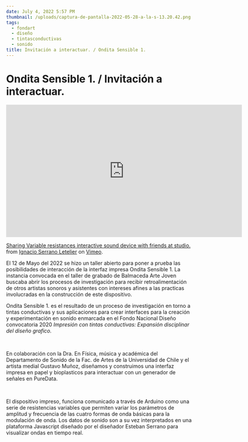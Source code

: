 ```yaml
---
date: July 4, 2022 5:57 PM
thumbnail: /uploads/captura-de-pantalla-2022-05-28-a-la-s-13.20.42.png
tags:
  - fondart
  - diseño
  - tintasconductivas
  - sonido
title: Invitación a interactuar. / Ondita Sensible 1.
---
```



# Ondita Sensible 1. / Invitación a interactuar.

<iframe src="https://player.vimeo.com/video/715262008?h=cdd31c82d7" width="640" height="360" frameborder="0" allow="autoplay; fullscreen; picture-in-picture" allowfullscreen></iframe>
<p><a href="https://vimeo.com/715262008">Sharing Variable resistances interactive sound device with friends at studio.</a> from <a href="https://vimeo.com/ignacioserranol">Ignacio Serrano Letelier</a> on <a href="https://vimeo.com">Vimeo</a>.</p>

El 12 de Mayo del 2022 se hizo un taller abierto para poner a prueba las posibilidades de interacción de la interfaz impresa Ondita Sensible 1. La instancia convocada en el taller de grabado de Balmaceda Arte Joven buscaba abrir los procesos de investigación para recibir retroalimentación de otros artistas sonoros y asistentes con intereses afines a las practicas involucradas en la construcción de este dispositivo. 



Ondita Sensible 1. es el resultado de un proceso de investigación en torno a tintas conductivas y sus aplicaciones para crear interfaces para la creación y experimentación en sonido enmarcada en el Fondo Nacional Diseño convocatoria 2020 *Impresión con tintas conductivas: Expansión disciplinar del diseño grafico.*

 

En colaboración con la Dra. En Física, música y académica del Departamento de Sonido de la Fac. de Artes de la Universidad de Chile y el artista medial Gustavo Muñoz, diseñamos y construimos una interfaz impresa en papel y bioplasticos para interactuar con un generador de señales en PureData.

 

El dispositivo impreso, funciona comunicado a través de Arduino como una serie de resistencias variables que permiten variar los parámetros de amplitud y frecuencia de las cuatro formas de onda básicas para la modulación de onda. Los datos de sonido son a su vez interpretados en una plataforma Javascript diseñado por el diseñador Esteban Serrano para visualizar ondas en tiempo real.